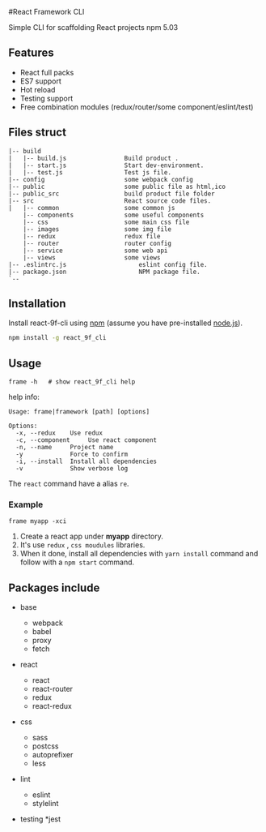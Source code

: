 #React Framework CLI

Simple CLI for scaffolding React projects 
npm 5.03

## Features

* React full packs
* ES7 support
* Hot reload
* Testing support
* Free combination modules (redux/router/some component/eslint/test)


## Files struct
```
|-- build
|   |-- build.js				Build product .
|   |-- start.js				Start dev-environment.
|   |-- test.js				    Test js file.
|-- config                      some webpack config
|-- public                      some public file as html,ico
|-- public_src                  build product file folder
|-- src							React source code files.
|   |-- common                  some common js
    |-- components              some useful components
    |-- css                     some main css file
    |-- images                  some img file
    |-- redux                   redux file
    |-- router                  router config
    |-- service                 some web api
    |-- views                   some views
|-- .eslintrc.js					eslint config file.
|-- package.json					NPM package file.
`--

```

## Installation

Install react-9f-cli using [npm](https://www.npmjs.com/) (assume you have pre-installed [node.js](https://nodejs.org/)).

```bash
npm install -g react_9f_cli
```

## Usage

```
frame -h   # show react_9f_cli help
```
help info:
```
Usage: frame|framework [path] [options]

Options:
  -x, --redux    Use redux
  -c, --component     Use react component
  -n, --name     Project name
  -y             Force to confirm
  -i, --install  Install all dependencies
  -v             Show verbose log
```

The `react` command have a alias `re`.

### Example

```
frame myapp -xci 
```
1. Create a react app under **myapp** directory.
2. It's use `redux` , `css moudules` libraries. 
3. When it done, install all dependencies with `yarn install` command and follow with a `npm start` command. 

## Packages include

* base
	* webpack
	* babel
	* proxy
	* fetch

* react
	* react
	* react-router
	* redux
	* react-redux

* css
	* sass
	* postcss
	* autoprefixer
	* less

* lint
	* eslint
    * stylelint

* testing
    *jest

